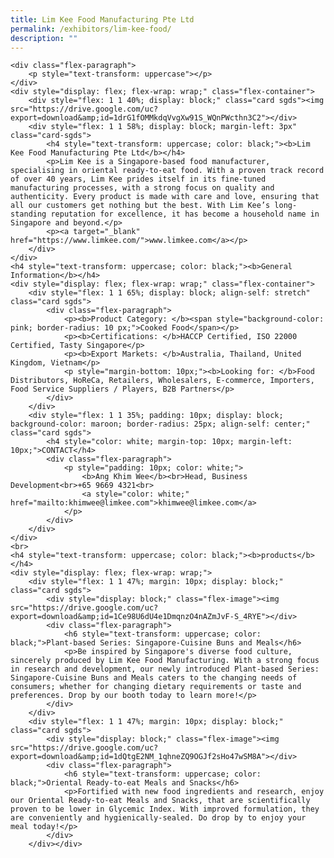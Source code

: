 ```yaml
---
title: Lim Kee Food Manufacturing Pte Ltd
permalink: /exhibitors/lim-kee-food/
description: ""
---
```


	<div class="flex-paragraph">
		<p style="text-transform: uppercase"></p>
	</div>
	<div style="display: flex; flex-wrap: wrap;" class="flex-container">
		<div style="flex: 1 1 40%; display: block;" class="card sgds"><img src="https://drive.google.com/uc?export=download&amp;id=1drG1fOMMkdqVvgXw91S_WQnPWcthn3C2"></div>
		<div style="flex: 1 1 58%; display: block; margin-left: 3px" class="card-sgds">
			<h4 style="text-transform: uppercase; color: black;"><b>Lim Kee Food Manufacturing Pte Ltd</b></h4>
			<p>Lim Kee is a Singapore-based food manufacturer, specialising in oriental ready-to-eat food. With a proven track record of over 40 years, Lim Kee prides itself in its fine-tuned manufacturing processes, with a strong focus on quality and authenticity. Every product is made with care and love, ensuring that all our customers get nothing but the best. With Lim Kee’s long-standing reputation for excellence, it has become a household name in Singapore and beyond.</p>
			<p><a target="_blank" href="https://www.limkee.com/">www.limkee.com</a></p>
		</div>
	</div>
	<h4 style="text-transform: uppercase; color: black;"><b>General Information</b></h4>
	<div style="display: flex; flex-wrap: wrap;" class="flex-container">
		<div style="flex: 1 1 65%; display: block; align-self: stretch" class="card sgds">
			<div class="flex-paragraph">
				<p><b>Product Category: </b><span style="background-color: pink; border-radius: 10 px;">Cooked Food</span></p>
				<p><b>Certifications: </b>HACCP Certified, ISO 22000 Certified, Tasty Singapore</p>
				<p><b>Export Markets: </b>Australia, Thailand, United Kingdom, Vietnam</p>
				<p style="margin-bottom: 10px;"><b>Looking for: </b>Food Distributors, HoReCa, Retailers, Wholesalers, E-commerce, Importers, Food Service Suppliers / Players, B2B Partners</p>
			</div>
		</div>
		<div style="flex: 1 1 35%; padding: 10px; display: block; background-color: maroon; border-radius: 25px; align-self: center;" class="card sgds">
			<h4 style="color: white; margin-top: 10px; margin-left: 10px;">CONTACT</h4>
			<div class="flex-paragraph">
				<p style="padding: 10px; color: white;">
					<b>Ang Khim Wee</b><br>Head, Business Development<br>+65 9669 4321<br>
					<a style="color: white;" href="mailto:khimwee@limkee.com">khimwee@limkee.com</a>
				</p>
			</div>
		</div>
	</div>
	<br>
	<h4 style="text-transform: uppercase; color: black;"><b>products</b></h4>
	<div style="display: flex; flex-wrap: wrap;">
		<div style="flex: 1 1 47%; margin: 10px; display: block;" class="card sgds">
			<div style="display: block;" class="flex-image"><img src="https://drive.google.com/uc?export=download&amp;id=1Ce98U6dU4e1DmqnzO4nAZmJvF-S_4RYE"></div>
			<div class="flex-paragraph">
				<h6 style="text-transform: uppercase; color: black;">Plant-based Series: Singapore-Cuisine Buns and Meals</h6>
				<p>Be inspired by Singapore's diverse food culture, sincerely produced by Lim Kee Food Manufacturing. With a strong focus in research and development, our newly introduced Plant-based Series: Singapore-Cuisine Buns and Meals caters to the changing needs of consumers; whether for changing dietary requirements or taste and preferences. Drop by our booth today to learn more!</p>
			</div>
		</div>
		<div style="flex: 1 1 47%; margin: 10px; display: block;" class="card sgds">
			<div style="display: block;" class="flex-image"><img src="https://drive.google.com/uc?export=download&amp;id=1dQtgE2NM_1qhneZQ9OGJf2sHo47wSM8A"></div>
			<div class="flex-paragraph">
				<h6 style="text-transform: uppercase; color: black;">Oriental Ready-to-eat Meals and Snacks</h6>
				<p>Fortified with new food ingredients and research, enjoy our Oriental Ready-to-eat Meals and Snacks, that are scientifically proven to be lower in Glycemic Index. With improved formulation, they are conveniently and hygienically-sealed. Do drop by to enjoy your meal today!</p>
			</div>
		</div></div>